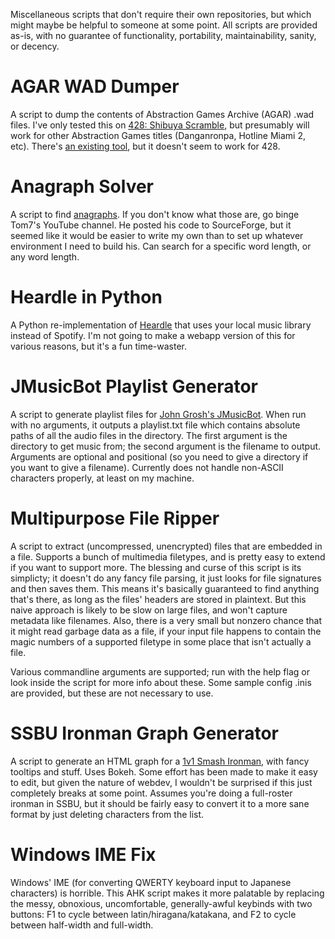 Miscellaneous scripts that don't require their own repositories, but which might maybe be helpful to someone at some point. All scripts are provided as-is, with no guarantee of functionality, portability, maintainability, sanity, or decency.

# AGAR WAD Dumper
A script to dump the contents of Abstraction Games Archive (AGAR) .wad files. I've only tested this on [428: Shibuya Scramble](https://store.steampowered.com/app/648580/428_Shibuya_Scramble/), but presumably will work for other Abstraction Games titles (Danganronpa, Hotline Miami 2, etc). There's [an existing tool](https://github.com/TcT2k/HLMWadExplorer), but it doesn't seem to work for 428.

# Anagraph Solver
A script to find [anagraphs](https://www.youtube.com/watch?v=qTBAW-Eh0tM&t=597s). If you don't know what those are, go binge Tom7's YouTube channel. He posted his code to SourceForge, but it seemed like it would be easier to write my own than to set up whatever environment I need to build his. Can search for a specific word length, or any word length.

# Heardle in Python
A Python re-implementation of [Heardle](https://www.heardle.app/) that uses your local music library instead of Spotify. I'm not going to make a webapp version of this for various reasons, but it's a fun time-waster.

# JMusicBot Playlist Generator
A script to generate playlist files for [John Grosh's JMusicBot](https://github.com/jagrosh/MusicBot/). When run with no arguments, it outputs a playlist.txt file which contains absolute paths of all the audio files in the directory. The first argument is the directory to get music from; the second argument is the filename to output. Arguments are optional and positional (so you need to give a directory if you want to give a filename). Currently does not handle non-ASCII characters properly, at least on my machine.

# Multipurpose File Ripper
A script to extract (uncompressed, unencrypted) files that are embedded in a file. Supports a bunch of multimedia filetypes, and is pretty easy to extend if you want to support more. The blessing and curse of this script is its simplicty; it doesn't do any fancy file parsing, it just looks for file signatures and then saves them. This means it's basically guaranteed to find anything that's there, as long as the files' headers are stored in plaintext. But this naive approach is likely to be slow on large files, and won't capture metadata like filenames. Also, there is a very small but nonzero chance that it might read garbage data as a file, if your input file happens to contain the magic numbers of a supported filetype in some place that isn't actually a file.

Various commandline arguments are supported; run with the help flag or look inside the script for more info about these. Some sample config .inis are provided, but these are not necessary to use.

# SSBU Ironman Graph Generator
A script to generate an HTML graph for a [1v1 Smash Ironman](https://www.ssbwiki.com/Ironman#Full_Roster_Ironman), with fancy tooltips and stuff. Uses Bokeh. Some effort has been made to make it easy to edit, but given the nature of webdev, I wouldn't be surprised if this just completely breaks at some point. Assumes you're doing a full-roster ironman in SSBU, but it should be fairly easy to convert it to a more sane format by just deleting characters from the list.

# Windows IME Fix
Windows' IME (for converting QWERTY keyboard input to Japanese characters) is horrible. This AHK script makes it more palatable by replacing the messy, obnoxious, uncomfortable, generally-awful keybinds with two buttons: F1 to cycle between latin/hiragana/katakana, and F2 to cycle between half-width and full-width.
